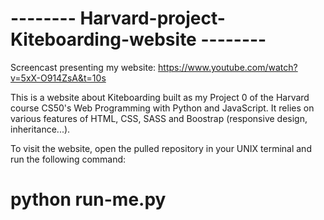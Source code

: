 # -------- Harvard-project-Kiteboarding-website --------

Screencast presenting my website: https://www.youtube.com/watch?v=5xX-O914ZsA&t=10s

This is a website about Kiteboarding built as my Project 0 of the Harvard course CS50's Web Programming with Python and JavaScript. It relies on various features of HTML, CSS, SASS and Boostrap (responsive design, inheritance...).

To visit the website, open the pulled repository in your UNIX terminal and run the following command: 
# python run-me.py